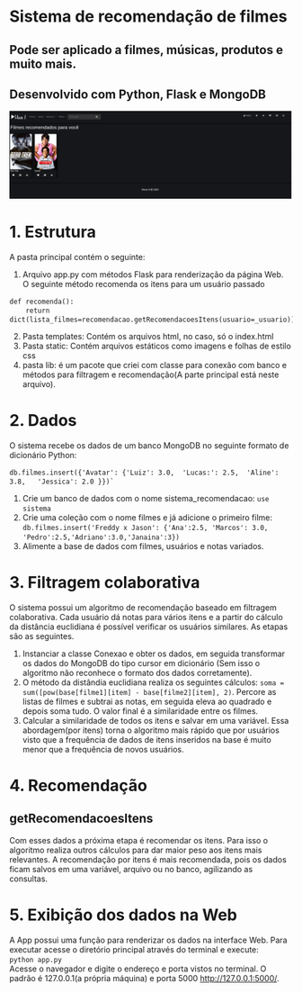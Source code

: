 # Sistema de recomendação de filmes
## Pode ser aplicado a filmes, músicas, produtos e muito mais.
## Desenvolvido com Python, Flask e MongoDB

![Sistema de recomendação](https://github.com/joselinosantosti/recomendation-system/blob/master/filmes.png)

# 1. Estrutura
A pasta principal contém o seguinte:
1. Arquivo app.py com métodos Flask para renderização da página Web.<br>
O seguinte método recomenda os itens para um usuário passado
```
def recomenda():
	return dict(lista_filmes=recomendacao.getRecomendacoesItens(usuario=_usuario))
```
2. Pasta templates: Contém os arquivos html, no caso, só o index.html
3. Pasta static: Contém arquivos estáticos como imagens e folhas de estilo css
4. pasta lib: é um pacote que criei com classe para conexão com banco e métodos para filtragem e recomendação(A parte principal está neste arquivo).

# 2. Dados
O sistema recebe os dados de um banco MongoDB no seguinte formato de dicionário Python:
```
db.filmes.insert({'Avatar': {'Luiz': 3.0,  'Lucas:': 2.5,  'Aline': 3.8,   'Jessica': 2.0 }})`
```
1. Crie um banco de dados com o nome sistema_recomendacao: `use sistema`
2. Crie uma coleção com o nome filmes e já adicione o primeiro filme: `db.filmes.insert('Freddy x Jason': {'Ana':2.5, 'Marcos': 3.0, 'Pedro':2.5,'Adriano':3.0,'Janaina':3})`
3. Alimente a base de dados com filmes, usuários e notas variados.

# 3. Filtragem colaborativa
O sistema possui um algoritmo de recomendação baseado em filtragem colaborativa. Cada usuário dá notas para vários itens e a partir do cálculo da distância euclidiana é possível verificar os usuários similares. As etapas são as seguintes.
1. Instanciar a classe Conexao e obter os dados, em seguida transformar os dados do MongoDB do tipo cursor em dicionário (Sem isso o algoritmo não reconhece o formato dos dados corretamente).
2. O método da distândia euclidiana realiza os seguintes cálculos: `soma = sum([pow(base[filme1][item] - base[filme2][item], 2)`. Percore as listas de filmes e subtrai as notas, em seguida eleva ao quadrado e depois soma tudo. O valor final é a similaridade entre os filmes.
3. Calcular a similaridade de todos os itens e salvar em uma variável. Essa abordagem(por itens) torna o algoritmo mais rápido que por usuários visto que a frequência de dados de itens inseridos na base é muito menor que a frequência de novos usuários.

# 4. Recomendação
## getRecomendacoesItens <br/>
Com esses dados a próxima etapa é recomendar os itens. Para isso o algoritmo realiza outros cálculos para dar maior peso aos itens mais relevantes. A recomendação por itens é mais recomendada, pois os dados ficam salvos em uma variável, arquivo ou no banco, agilizando as consultas.

# 5. Exibição dos dados na Web
A App possui uma função para renderizar os dados na interface Web. Para executar acesse o diretório principal através do terminal e execute:<br>
`python app.py`<br>
Acesse o navegador e digite o endereço e porta vistos no terminal. O padrão é 127.0.0.1(a própria máquina) e porta 5000 http://127.0.0.1:5000/.
